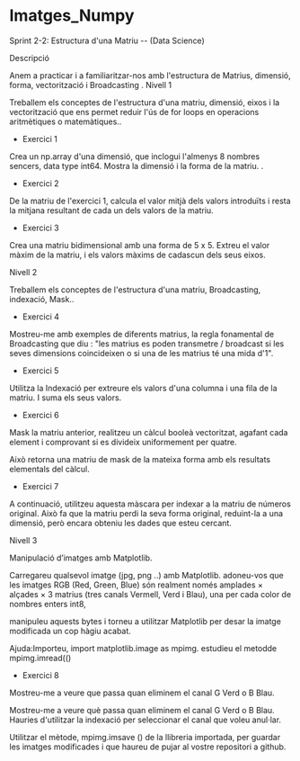 # Imatges_Numpy
Sprint 2-2: Estructura d'una Matriu -- (Data Science)

Descripció

Anem a practicar i a familiaritzar-nos amb l'estructura de Matrius, dimensió, forma, vectorització i Broadcasting .
Nivell 1

Treballem els conceptes de l'estructura d'una matriu, dimensió, eixos i la vectorització que ens permet reduir l'ús de for loops en operacions aritmètiques o matemàtiques..

- Exercici 1

Crea un np.array d'una dimensió, que inclogui l'almenys 8 nombres sencers, data type int64. Mostra la dimensió i la forma de la matriu. .

- Exercici 2

De la matriu de l'exercici 1, calcula el valor mitjà dels valors introduïts i resta la mitjana resultant de cada un dels valors de la matriu.

- Exercici 3

Crea una matriu bidimensional amb una forma de 5 x 5. Extreu el valor màxim de la matriu, i els valors màxims de cadascun dels seus eixos.

Nivell 2

Treballem els conceptes de l'estructura d'una matriu, Broadcasting, indexació, Mask..

- Exercici 4

Mostreu-me amb exemples de diferents matrius, la regla fonamental de Broadcasting que diu : "les matrius es poden transmetre / broadcast si les seves dimensions coincideixen o si una de les matrius té una mida d'1".

- Exercici 5

Utilitza la Indexació per extreure els valors d'una columna i una fila de la matriu. I suma els seus valors.

- Exercici 6

Mask la matriu anterior, realitzeu un càlcul booleà vectoritzat, agafant cada element i comprovant si es divideix uniformement per quatre.

Això retorna una matriu de mask de la mateixa forma amb els resultats elementals del càlcul.

- Exercici 7

A continuació, utilitzeu aquesta màscara per indexar a la matriu de números original. Això fa que la matriu perdi la seva forma original, reduint-la a una dimensió, però encara obteniu les dades que esteu cercant.

Nivell 3

Manipulació d’imatges amb Matplotlib.

Carregareu qualsevol imatge (jpg, png ..) amb Matplotlib. adoneu-vos que les imatges RGB (Red, Green, Blue) són realment només amplades × alçades × 3 matrius (tres canals Vermell, Verd i Blau), una per cada color de nombres enters int8,

manipuleu aquests bytes i torneu a utilitzar Matplotlib per desar la imatge modificada un cop hàgiu acabat.

Ajuda:Importeu, import matplotlib.image as mpimg. estudieu el metodde mpimg.imread(()

- Exercici 8

Mostreu-me a veure que passa quan eliminem el canal G Verd o B Blau.

Mostreu-me a veure què passa quan eliminem el canal G Verd o B Blau. Hauries d'utilitzar la indexació per seleccionar el canal que voleu anul·lar.

Utilitzar el mètode, mpimg.imsave () de la llibreria importada, per guardar les imatges modificades i que haureu de pujar al vostre repositori a github.
